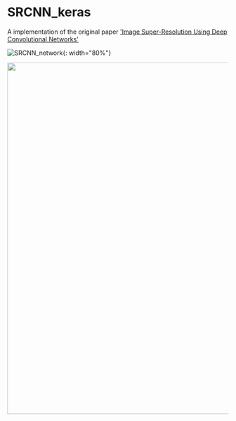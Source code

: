 # SRCNN_keras


A implementation of the original paper ['Image Super-Resolution Using Deep Convolutional Networks'](https://arxiv.org/abs/1501.00092)


![SRCNN_network](https://user-images.githubusercontent.com/58276840/94503875-77722b00-0242-11eb-85f8-93e7cb0fdd11.png){: width="80%"}



<center><img width = "800" src="https://user-images.githubusercontent.com/58276840/94503875-77722b00-0242-11eb-85f8-93e7cb0fdd11.png"></center>
